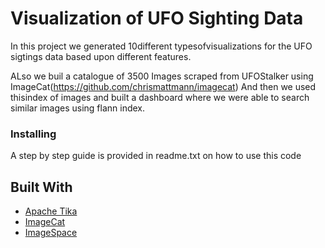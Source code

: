 # Visualization of UFO Sighting Data

In this project we generated 10different typesofvisualizations for the UFO sigtings data based upon different features.

ALso we buil a catalogue of 3500 Images scraped from UFOStalker using ImageCat(https://github.com/chrismattmann/imagecat)
And then we used thisindex of images and built a dashboard where we were able to search similar images using flann index.



### Installing

A step by step guide is provided in readme.txt on how to use this code


## Built With

* [Apache Tika](https://tika.apache.org/) 
* [ImageCat](https://github.com/chrismattmann/imagecat)
* [ImageSpace](https://github.com/nasa-jpl-memex/image_space) 
